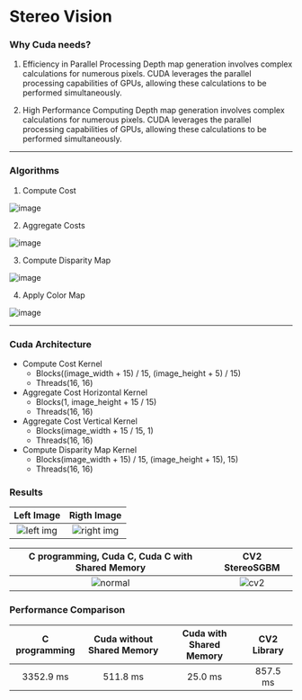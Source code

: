 # Stereo Vision

### Why Cuda needs?

1. Efficiency in Parallel Processing
Depth map generation involves complex calculations for numerous pixels.
CUDA leverages the parallel processing capabilities of GPUs, allowing these calculations 
to be performed simultaneously.

2. High Performance Computing
Depth map generation involves complex calculations for numerous pixels.
CUDA leverages the parallel processing capabilities of GPUs, allowing these calculations 
to be performed simultaneously.


------------------------------


### Algorithms

1. Compute Cost

![image](https://github.com/user-attachments/assets/f4b4773a-ef89-4f97-b4cc-4375de7d23b6)

2. Aggregate Costs

![image](https://github.com/user-attachments/assets/a4b122e6-ff4c-4de3-8204-be5c4a094539)

3. Compute Disparity Map

![image](https://github.com/user-attachments/assets/f4c1ff8e-4875-416e-87f9-8d828a761e88)

4. Apply Color Map

![image](https://github.com/user-attachments/assets/94896e24-92ea-4c15-8efd-ee49f4a9d1ca)


----------------------------------


### Cuda Architecture

- Compute Cost Kernel
  - Blocks((image_width + 15) / 15, (image_height + 5) / 15)
  - Threads(16, 16)
- Aggregate Cost Horizontal Kernel
  - Blocks(1, image_height + 15 / 15)
  - Threads(16, 16)
- Aggregate Cost Vertical Kernel
  - Blocks(image_width + 15 / 15, 1)
  - Threads(16, 16)
- Compute Disparity Map Kernel
  - Blocks(image_width + 15) / 15, (image_height + 15), 15)
  - Threads(16, 16)


### Results

| Left Image | Rigth Image |
|:--:|:--:|
| ![left img](https://github.com/user-attachments/assets/16663ed6-fa86-48db-a0bc-52cf9e749e9f) | ![right img](https://github.com/user-attachments/assets/a01018bc-426c-4b34-a8e3-bb2a6351c4fe) |

| C programming, Cuda C, Cuda C with Shared Memory | CV2 StereoSGBM |
|:--:|:--:|
| ![normal](https://github.com/user-attachments/assets/bf5d80d9-e1c5-471f-8d02-8fb0165c5820) | ![cv2](https://github.com/user-attachments/assets/6ca17e10-db04-4d1f-b53e-fc4bb4843801) |

### Performance Comparison

| C programming | Cuda without Shared Memory | Cuda with Shared Memory | CV2 Library |
| :--: | :--: | :--: | :--: |
| 3352.9 ms | 511.8 ms | 25.0 ms | 857.5 ms |
